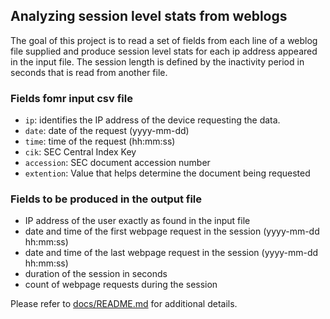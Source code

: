 ## Analyzing session level stats from weblogs
The goal of this project is to read a set of fields from each line of a weblog file supplied and produce session level stats for each ip address appeared in the input file. The session length is defined by the inactivity period in seconds that is read from another file.

### Fields fomr input csv file 
* `ip`: identifies the IP address of the device requesting the data. 
* `date`: date of the request (yyyy-mm-dd)
* `time`:  time of the request (hh:mm:ss)
* `cik`: SEC Central Index Key
* `accession`: SEC document accession number
* `extention`: Value that helps determine the document being requested

### Fields to be produced in the output file
* IP address of the user exactly as found in the input file
* date and time of the first webpage request in the session (yyyy-mm-dd hh:mm:ss)
* date and time of the last webpage request in the session (yyyy-mm-dd hh:mm:ss)
* duration of the session in seconds
* count of webpage requests during the session


Please refer to [docs/README.md](docs/README.md) for additional details.


